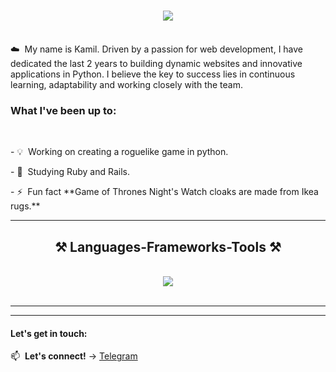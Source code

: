 <h1 align="center">
    <img src="https://readme-typing-svg.herokuapp.com/?font=Righteous&size=35&center=true&vCenter=true&width=500&height=70&duration=4000&lines=Hello+world!+👋;+I'm+Camil!;" />
</h1>
<br/>
☁️&nbsp; My name is Kamil. Driven by a passion for web development, I have dedicated the last 2 years to building dynamic websites and innovative applications in Python. I believe the key to success lies in continuous learning, adaptability and working closely with the team.

<br/>

<div align="">
<h3>What I've been up to:</h3> <br/>
<p>- 💡&nbsp;  Working on creating a roguelike game in python.</p>
<p>- 🔭&nbsp;  Studying Ruby and Rails.</p>
<p>- ⚡&nbsp; Fun fact **Game of Thrones Night's Watch cloaks are made from Ikea rugs.**</p>
 </div>
 
 <hr/>
 
<h2 align="center">⚒️ Languages-Frameworks-Tools ⚒️</h2>
<br/>
<div align="center">
    <img src="https://skillicons.dev/icons?i=python,bash,django,flask,fastapi,mysql,postgresql,sqlite,mongodb,firebase,redis,rabbitmq,kafka,pycharm,neovim,postman,obsidian" /><br>
</div>
<br/>
<hr/>

---
#### Let's get in touch:

📫&nbsp;  **Let's connect!** →  [Telegram](https://t.me/ac_dccc)
